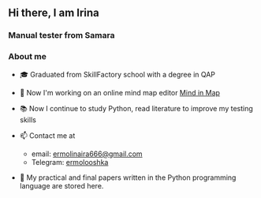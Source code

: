 ##  Hi there, I am Irina

### Manual tester from Samara

 ###  About me
 

- 🎓 Graduated from SkillFactory school with a degree in QAP
- 🔭 Now I'm working on an online mind map editor [Mind in Map](https://minm.pro/) 
- 📚 Now I continue to study Python, read literature to improve my testing skills

- 📫 Contact me at
    - email: ermolinaira666@gmail.com
    - Telegram: [ermolooshka](https://t.me/ermolooshka)


 
- 📌 My practical and final papers written in the Python programming language are stored here.
